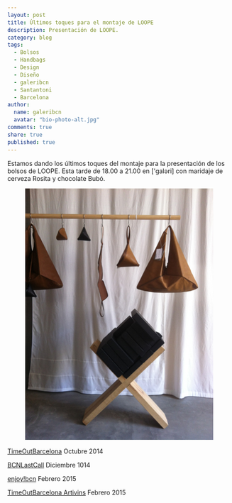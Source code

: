 ```yaml
---
layout: post
title: Últimos toques para el montaje de LOOPE
description: Presentación de LOOPE.
category: blog
tags: 
  - Bolsos
  - Handbags
  - Design
  - Diseño
  - galeribcn
  - Santantoni
  - Barcelona
author: 
  name: galeribcn
  avatar: "bio-photo-alt.jpg"
comments: true
share: true
published: true
---
```


Estamos dando los últimos toques del montaje para la presentación de los bolsos de LOOPE. Esta tarde de 18.00 a 21.00 en ['galəri] con maridaje de cerveza Rosita y chocolate Bubó.

<figure>
	<a href="/images/loope.jpg"><img src="/images/loope.jpg" alt="Evento en galeribcn"></a>
</figure>

[TimeOutBarcelona](http://www.timeout.cat/barcelona/ca/compres/galeri "TimeOutBarcelona") Octubre 2014

[BCNLastCall](http://bcnlastcall.com/2014/11/30/gal%C9%99ri-showroom-i-punt-de-venta-per-a-creadors-de-barcelona-sant-antoni/ "BCNLastCall") Diciembre 1014

[enjoy!bcn](http://www.enjoybcn.net/art/galleries/galeri-bcn/ "enjoy!bcn") Febrero 2015

[TimeOutBarcelona Artivins](http://www.timeout.cat/barcelona/ca/compres/galeri "TimeOutBarcelona Artivins") Febrero 2015
